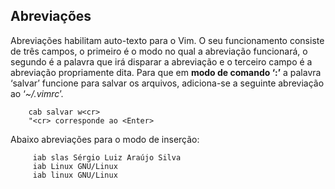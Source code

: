 Abreviações 
-----------

Abreviações habilitam auto-texto para o Vim. O seu funcionamento
consiste de três campos, o primeiro é o modo no qual a abreviação
funcionará, o segundo é a palavra que irá disparar a abreviação e o
terceiro campo é a abreviação propriamente dita. Para que em **modo
de comando ‘:’** a palavra ‘salvar’ funcione para salvar os
arquivos, adiciona-se a seguinte abreviação ao ‘*\~/.vimrc*’.

        cab salvar w<cr>
        "<cr> corresponde ao <Enter>

Abaixo abreviações para o modo de inserção:

         iab slas Sérgio Luiz Araújo Silva
         iab Linux GNU/Linux
         iab linux GNU/Linux

